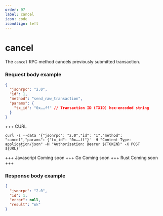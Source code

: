 ```yaml
---
order: 97
label: cancel
icon: code
iconAlign: left      
---
```


# cancel

The `cancel` RPC method cancels previously submitted transaction.

### Request body example

```json
{
  "jsonrpc": "2.0",
  "id": 1,
  "method": "send_raw_transaction",
  "params": {
    "tx_id": "0x……ff" // Transaction ID (TXID) hex-encoded string
  }
}
```


+++ CURL
```
curl -s --data '{"jsonrpc": "2.0","id": "1","method": "cancel","params": {"tx_id": "0x……ff"}' -H "Content-Type: application/json" -H "Authorization: Bearer ${TOKEN}" -X POST ${URL}```
```
+++ Javascript
Coming soon
+++ Go
Coming soon
+++ Rust
Coming soon
+++
### Response body example
```json
{
  "jsonrpc": "2.0",
  "id": 1,
  "error": null,
  "result": "ok"
}
```
